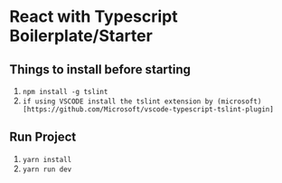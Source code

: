 # React with Typescript Boilerplate/Starter

## Things to install before starting

1. `npm install -g tslint`
2. `if using VSCODE install the tslint extension by (microsoft)[https://github.com/Microsoft/vscode-typescript-tslint-plugin]`

## Run Project

1. `yarn install`
2. `yarn run dev`
